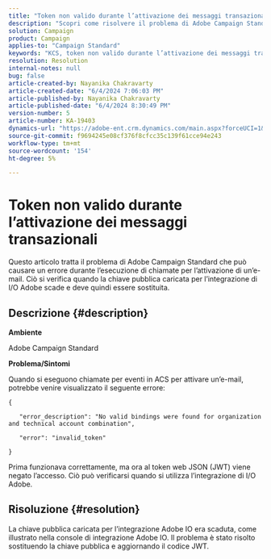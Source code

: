 ```yaml
---
title: "Token non valido durante l’attivazione dei messaggi transazionali"
description: "Scopri come risolvere il problema di Adobe Campaign Standard per cui viene negato l’accesso al token web JSON."
solution: Campaign
product: Campaign
applies-to: "Campaign Standard"
keywords: "KCS, token non valido durante l’attivazione dei messaggi transazionali"
resolution: Resolution
internal-notes: null
bug: false
article-created-by: Nayanika Chakravarty
article-created-date: "6/4/2024 7:06:03 PM"
article-published-by: Nayanika Chakravarty
article-published-date: "6/4/2024 8:30:49 PM"
version-number: 5
article-number: KA-19403
dynamics-url: "https://adobe-ent.crm.dynamics.com/main.aspx?forceUCI=1&pagetype=entityrecord&etn=knowledgearticle&id=a7b9147c-a522-ef11-840a-002248092444"
source-git-commit: f9694245e08cf376f8cfcc35c139f61cce94e243
workflow-type: tm+mt
source-wordcount: '154'
ht-degree: 5%

---
```


# Token non valido durante l’attivazione dei messaggi transazionali


Questo articolo tratta il problema di Adobe Campaign Standard che può causare un errore durante l’esecuzione di chiamate per l’attivazione di un’e-mail. Ciò si verifica quando la chiave pubblica caricata per l’integrazione di I/O Adobe scade e deve quindi essere sostituita.

## Descrizione {#description}


<b>Ambiente</b>

Adobe Campaign Standard

<b>Problema/Sintomi</b>

Quando si eseguono chiamate per eventi in ACS per attivare un’e-mail, potrebbe venire visualizzato il seguente errore:






```
{

   "error_description": "No valid bindings were found for organization and technical account combination",

   "error": "invalid_token"

}
```






Prima funzionava correttamente, ma ora al token web JSON (JWT) viene negato l’accesso. Ciò può verificarsi quando si utilizza l’integrazione di I/O Adobe.


## Risoluzione {#resolution}


La chiave pubblica caricata per l’integrazione Adobe IO era scaduta, come illustrato nella console di integrazione Adobe IO. Il problema è stato risolto sostituendo la chiave pubblica e aggiornando il codice JWT.
